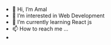 - 👋 Hi, I’m Amal
- 👀 I’m interested in Web Development
- 🌱 I’m currently learning React js
- 📫 How to reach me ...
- 

<!---
AmalVelloth777/AmalVelloth777 is a ✨ special ✨ repository because its `README.md` (this file) appears on your GitHub profile.
You can click the Preview link to take a look at your changes.
--->
